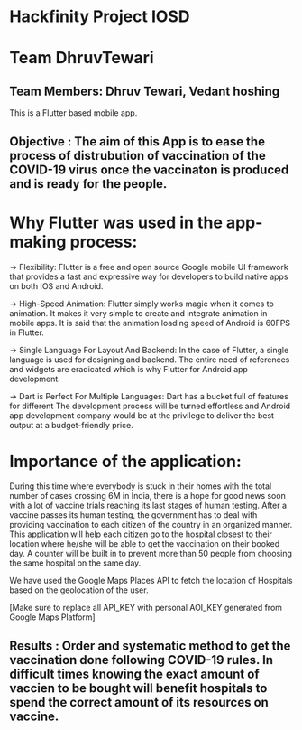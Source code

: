 # Hackfinity Project IOSD
# Team DhruvTewari
## Team Members: Dhruv Tewari, Vedant hoshing


This is a Flutter based mobile app.
## Objective : The aim of this App is to ease the process of distrubution of vaccination of the COVID-19 virus once the vaccinaton is produced and is ready for the people.

# Why Flutter was used in the app-making process:

-> Flexibility: Flutter is a free and open source Google mobile UI framework that provides a fast and expressive way for developers to build native apps on both IOS and Android.

-> High-Speed Animation: Flutter simply works magic when it comes to animation. It makes it very simple to create and integrate animation in mobile apps. It is said that the animation loading speed of Android is 60FPS in Flutter.

-> Single Language For Layout And Backend: In the case of Flutter, a single language is used for designing and backend. The entire need of references and widgets are eradicated which is why Flutter for Android app development.

-> Dart is Perfect For Multiple Languages: Dart has a bucket full of features for different The development process will be turned effortless and Android app development company would be at the privilege to deliver the best output at a budget-friendly price.


# Importance of the application:

During this time where everybody is stuck in their homes with the total number of cases crossing 6M in India, there is a hope for good news soon with a lot of vaccine trials reaching its last stages of human testing.
After a vaccine passes its human testing, the government has to deal with providing vaccination to each citizen of the country in an organized manner. This application will help each citizen go to the hospital closest to their location where he/she will be able to get the vaccination on their booked day. A counter will be built in to prevent more than 50 people from choosing the same hospital on the same day. 

We have used the Google Maps Places API to fetch the location of Hospitals based on the geolocation of the user.

[Make sure to replace all API_KEY with personal AOI_KEY generated from Google Maps Platform]

## Results : Order and systematic method to get the vaccination done following COVID-19 rules. In difficult times knowing the exact amount of vaccien to be bought will benefit hospitals to spend the correct amount of its resources on vaccine.
